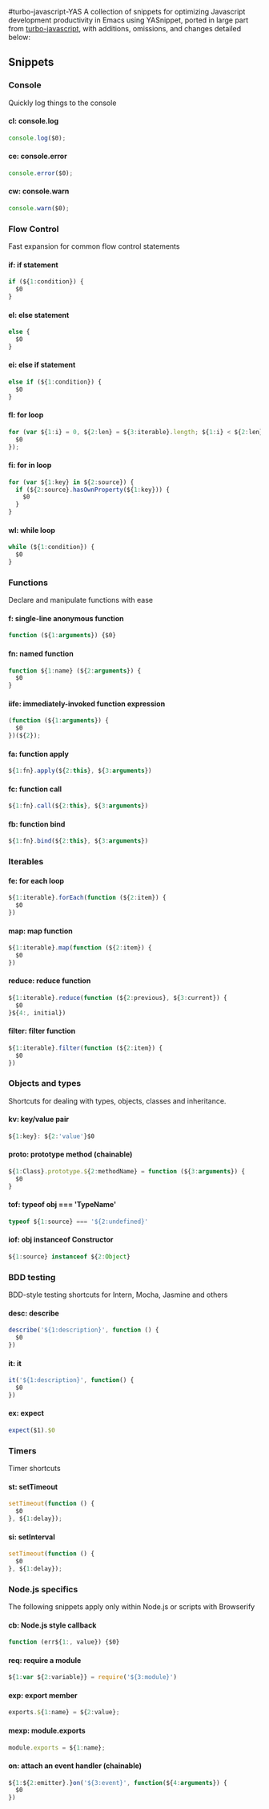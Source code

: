 #turbo-javascript-YAS
A collection of snippets for optimizing Javascript development productivity in Emacs using YASnippet, ported in large part from [turbo-javascript](https://atom.io/packages/turbo-javascript), with additions, omissions, and changes detailed below:

## Snippets
### Console

Quickly log things to the console

#### cl: console.log
```js
console.log($0);
```

#### ce: console.error
```js
console.error($0);
```

#### cw: console.warn
```js
console.warn($0);
```

### Flow Control

Fast expansion for common flow control statements

#### if: if statement
```js
if (${1:condition}) {
  $0
}
```

#### el: else statement
```js
else {
  $0
}
```

#### ei: else if statement
```js
else if (${1:condition}) {
  $0
}
```

#### fl: for loop
```js
for (var ${1:i} = 0, ${2:len} = ${3:iterable}.length; ${1:i} < ${2:len}; ${1:i}++) {
  $0
});
```

#### fi: for in loop
```js
for (var ${1:key} in ${2:source}) {
  if (${2:source}.hasOwnProperty(${1:key})) {
    $0
  }
}
```

#### wl: while loop
```js
while (${1:condition}) {
  $0
}
```

### Functions

Declare and manipulate functions with ease

#### f: single-line anonymous function
```js
function (${1:arguments}) {$0}
```

#### fn: named function
```js
function ${1:name} (${2:arguments}) {
  $0
}
```

#### iife: immediately-invoked function expression
```js
(function (${1:arguments}) {
  $0
})(${2});
```

#### fa: function apply
```js
${1:fn}.apply(${2:this}, ${3:arguments})
```

#### fc: function call
```js
${1:fn}.call(${2:this}, ${3:arguments})
```

#### fb: function bind
```js
${1:fn}.bind(${2:this}, ${3:arguments})
```

### Iterables

#### fe: for each loop
```js
${1:iterable}.forEach(function (${2:item}) {
  $0
})
```

#### map: map function
```js
${1:iterable}.map(function (${2:item}) {
  $0
})
```

#### reduce: reduce function
```js
${1:iterable}.reduce(function (${2:previous}, ${3:current}) {
  $0
}${4:, initial})
```

#### filter: filter function
```js
${1:iterable}.filter(function (${2:item}) {
  $0
})
```

### Objects and types

Shortcuts for dealing with types, objects, classes and inheritance.

#### kv: key/value pair
```js
${1:key}: ${2:'value'}$0
```

#### proto: prototype method (chainable)
```js
${1:Class}.prototype.${2:methodName} = function (${3:arguments}) {
  $0
}
```

#### tof: typeof obj === 'TypeName'
```js
typeof ${1:source} === '${2:undefined}'
```

#### iof: obj instanceof Constructor
```js
${1:source} instanceof ${2:Object}
```

### BDD testing

BDD-style testing shortcuts for Intern, Mocha, Jasmine and others

#### desc: describe
```js
describe('${1:description}', function () {
  $0
})
```
#### it: it
```js
it('${1:description}', function() {
  $0
})
```
#### ex: expect
```js
expect($1).$0
```
### Timers

Timer shortcuts

#### st: setTimeout
```js
setTimeout(function () {
  $0
}, ${1:delay});
```

#### si: setInterval
```js
setTimeout(function () {
  $0
}, ${1:delay});
```

### Node.js specifics

The following snippets apply only within Node.js or scripts with Browserify

#### cb: Node.js style callback
```js
function (err${1:, value}) {$0}
```

#### req: require a module
```js
${1:var ${2:variable}} = require('${3:module}')
```

#### exp: export member
```js
exports.${1:name} = ${2:value};
```

#### mexp: module.exports
```js
module.exports = ${1:name};
```

#### on: attach an event handler (chainable)
```js
${1:${2:emitter}.}on('${3:event}', function(${4:arguments}) {
  $0
})
```

